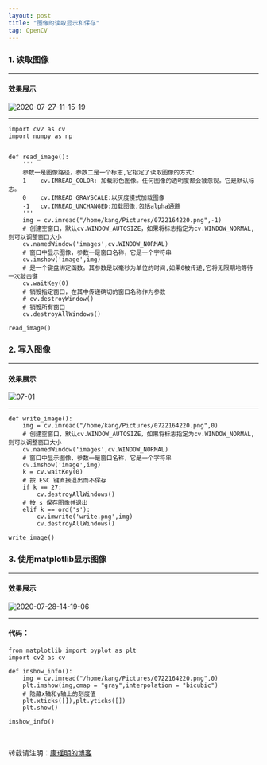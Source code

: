 ```yaml
---
layout: post
title: "图像的读取显示和保存"
tag: OpenCV
---
```


### 1. 读取图像

***

#### 效果展示  

![2020-07-27-11-15-19](https://cdn.jsdelivr.net/gh/luckykang/picture_bed/blogs_images/2020-07-27-11-15-19.png)

*** 

    import cv2 as cv 
    import numpy as np 


    def read_image():
        '''
        参数一是图像路径，参数二是一个标志,它指定了读取图像的方式:
        1    cv.IMREAD_COLOR: 加载彩色图像。任何图像的透明度都会被忽视。它是默认标志。
        0    cv.IMREAD_GRAYSCALE:以灰度模式加载图像
        -1   cv.IMREAD_UNCHANGED:加载图像,包括alpha通道
        '''
        img = cv.imread("/home/kang/Pictures/0722164220.png",-1)
        # 创建空窗口，默认cv.WINDOW_AUTOSIZE，如果将标志指定为cv.WINDOW_NORMAL,则可以调整窗口大小
        cv.namedWindow('images',cv.WINDOW_NORMAL)
        # 窗口中显示图像，参数一是窗口名称，它是一个字符串
        cv.imshow('image',img)
        # 是一个键盘绑定函数。其参数是以毫秒为单位的时间,如果0被传递,它将无限期地等待一次敲击键
        cv.waitKey(0)
        # 销毁指定窗口，在其中传递确切的窗口名称作为参数
        # cv.destroyWindow()
        # 销毁所有窗口
        cv.destroyAllWindows()

    read_image()




### 2. 写入图像

***

#### 效果展示

![![07-01](httpscdn.jsdelivr.netghluckykangpicture_bedblogs_images07-01.png)](https://cdn.jsdelivr.net/gh/luckykang/picture_bed/blogs_images/![07-01](httpscdn.jsdelivr.netghluckykangpicture_bedblogs_images07-01.png).png)

*** 

    def write_image():
        img = cv.imread("/home/kang/Pictures/0722164220.png",0)
        # 创建空窗口，默认cv.WINDOW_AUTOSIZE，如果将标志指定为cv.WINDOW_NORMAL,则可以调整窗口大小
        cv.namedWindow('images',cv.WINDOW_NORMAL)
        # 窗口中显示图像，参数一是窗口名称，它是一个字符串
        cv.imshow('image',img)
        k = cv.waitKey(0)
        # 按 ESC 键直接退出而不保存
        if k == 27:
            cv.destroyAllWindows()
        # 按 s 保存图像并退出
        elif k == ord('s'):   
            cv.imwrite('write.png',img)
            cv.destroyAllWindows()

    write_image()





### 3. 使用matplotlib显示图像

***

#### 效果展示  

![2020-07-28-14-19-06](https://cdn.jsdelivr.net/gh/luckykang/picture_bed/blogs_images/2020-07-28-14-19-06.png)

*** 

#### 代码：
    from matplotlib import pyplot as plt 
    import cv2 as cv 

    def inshow_info():
        img = cv.imread("/home/kang/Pictures/0722164220.png",0)
        plt.imshow(img,cmap = "gray",interpolation = "bicubic")
        # 隐藏x轴和y轴上的刻度值
        plt.xticks([]),plt.yticks([])
        plt.show()

    inshow_info()


<br>

转载请注明：[康瑶明的博客](https://luckykang.github.io) 
